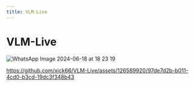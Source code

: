 ```yaml
---
title: VLM-Live
---
```


# VLM-Live
![WhatsApp Image 2024-06-18 at 18 23 19](https://github.com/xick66/VLM-Live/assets/126589920/8e4e8cba-d134-49e1-8431-6f91f0e1b536)


https://github.com/xick66/VLM-Live/assets/126589920/97de7d2b-b011-4cd0-b3cd-19dc3f348b43

